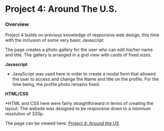 # Project 4: Around The U.S.

### Overview

Project 4 builds on previous knowledge of responsive web design, this time with the inclusion of some very basic Javascript.

The page creates a photo gallery for the user who can edit his/her name and title. The gallery is arranged in a grid view with cards of fixed sizes.

**Javascript**

* JavaScript was used here in order to create a modal form that allowed the user to access and change the Name and title on the profile. For the time being, the profile photo remains fixed.

**HTML/CSS**

*HTML and CSS here were fairly straightforward in terms of creating the layout. The website was designed to be responsive down to a minimum resolution of 320p.

The page can be viewed here: [Project 4: Around the US](https://mentalcaries.github.io/web_project_4/)

